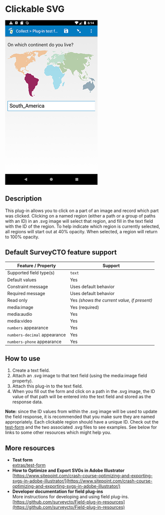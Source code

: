 # Clickable SVG

![](extras/clickable-svg.jpg)

## Description

This plug-in allows you to click on a part of an image and record which part was clicked. Clicking on a named region (either a path or a group of paths with an ID) in an .svg image will select that region, and fill in the text field with the ID of the region. To help indicate which region is currently selected, all regions will start out at 40% opacity. When selected, a region will return to 100% opacity.

## Default SurveyCTO feature support

| Feature / Property | Support |
| --- | --- |
| Supported field type(s) | `text`|
| Default values | Yes |
| Constraint message | Uses default behavior |
| Required message | Uses default behavior |
| Read only | Yes *(shows the current value, if present)* |
| media:image | Yes (required) |
| media:audio | Yes |
| media:video | Yes |
| `numbers` appearance | Yes |
| `numbers-decimal` appearance | Yes |
| `numbers-phone` appearance | Yes |

## How to use

1. Create a text field.
1. Attach an .svg image to that text field (using the media:image field property).
1. Attach this plug-in to the text field.
1. When you fill out the form and click on a path in the .svg image, the ID value of that path will be entered into the text field and stored as the response data.

**Note:** since the ID values from within the .svg image will be used to update the field response, it is recommended that you make sure they are named appropriately. Each clickable region should have a unique ID. Check out the [test-form](extras/test-form) and the two associated .svg files to see examples. See below for links to some other resources which might help you.

## More resources

* **Test form**  
[extras/test-form](extras/test-form)
* **How to Optimize and Export SVGs in Adobe Illustrator**  
[https://www.sitepoint.com/crash-course-optimizing-and-exporting-svgs-in-adobe-illustrator/](https://www.sitepoint.com/crash-course-optimizing-and-exporting-svgs-in-adobe-illustrator/)
* **Developer documentation for field plug-ins**  
More instructions for developing and using field plug-ins. [https://github.com/surveycto/Field-plug-in-resources](https://github.com/surveycto/Field-plug-in-resources)